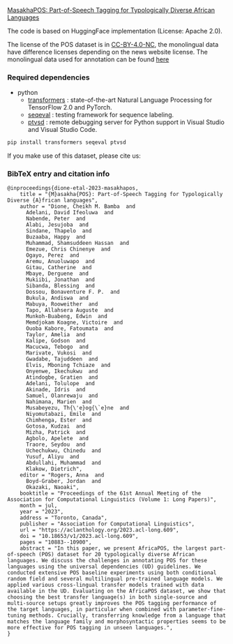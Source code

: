 [MasakhaPOS: Part-of-Speech Tagging for Typologically Diverse African Languages](https://arxiv.org/abs/2305.13989)


The code is based on HuggingFace implementation (License: Apache 2.0).

The license of the POS dataset is in [CC-BY-4.0-NC](https://creativecommons.org/licenses/by-nc/4.0/), the monolingual data have difference licenses depending on the news website license. The monolingual data used for annotation can be found [here](https://github.com/masakhane-io/lacuna_pos_ner/tree/main/language_corpus)

### Required dependencies
* python
  * [transformers](https://pypi.org/project/transformers/) : state-of-the-art Natural Language Processing for TensorFlow 2.0 and PyTorch.
  * [seqeval](https://pypi.org/project/seqeval/) : testing framework for sequence labeling.
  * [ptvsd](https://pypi.org/project/ptvsd/) : remote debugging server for Python support in Visual Studio and Visual Studio Code.

```bash
pip install transformers seqeval ptvsd
```


If you make use of this dataset, please cite us:

### BibTeX entry and citation info
```
@inproceedings{dione-etal-2023-masakhapos,
    title = "{M}asakha{POS}: Part-of-Speech Tagging for Typologically Diverse {A}frican languages",
    author = "Dione, Cheikh M. Bamba  and
      Adelani, David Ifeoluwa  and
      Nabende, Peter  and
      Alabi, Jesujoba  and
      Sindane, Thapelo  and
      Buzaaba, Happy  and
      Muhammad, Shamsuddeen Hassan  and
      Emezue, Chris Chinenye  and
      Ogayo, Perez  and
      Aremu, Anuoluwapo  and
      Gitau, Catherine  and
      Mbaye, Derguene  and
      Mukiibi, Jonathan  and
      Sibanda, Blessing  and
      Dossou, Bonaventure F. P.  and
      Bukula, Andiswa  and
      Mabuya, Rooweither  and
      Tapo, Allahsera Auguste  and
      Munkoh-Buabeng, Edwin  and
      Memdjokam Koagne, Victoire  and
      Ouoba Kabore, Fatoumata  and
      Taylor, Amelia  and
      Kalipe, Godson  and
      Macucwa, Tebogo  and
      Marivate, Vukosi  and
      Gwadabe, Tajuddeen  and
      Elvis, Mboning Tchiaze  and
      Onyenwe, Ikechukwu  and
      Atindogbe, Gratien  and
      Adelani, Tolulope  and
      Akinade, Idris  and
      Samuel, Olanrewaju  and
      Nahimana, Marien  and
      Musabeyezu, Th{\'e}og{\`e}ne  and
      Niyomutabazi, Emile  and
      Chimhenga, Ester  and
      Gotosa, Kudzai  and
      Mizha, Patrick  and
      Agbolo, Apelete  and
      Traore, Seydou  and
      Uchechukwu, Chinedu  and
      Yusuf, Aliyu  and
      Abdullahi, Muhammad  and
      Klakow, Dietrich",
    editor = "Rogers, Anna  and
      Boyd-Graber, Jordan  and
      Okazaki, Naoaki",
    booktitle = "Proceedings of the 61st Annual Meeting of the Association for Computational Linguistics (Volume 1: Long Papers)",
    month = jul,
    year = "2023",
    address = "Toronto, Canada",
    publisher = "Association for Computational Linguistics",
    url = "https://aclanthology.org/2023.acl-long.609",
    doi = "10.18653/v1/2023.acl-long.609",
    pages = "10883--10900",
    abstract = "In this paper, we present AfricaPOS, the largest part-of-speech (POS) dataset for 20 typologically diverse African languages. We discuss the challenges in annotating POS for these languages using the universal dependencies (UD) guidelines. We conducted extensive POS baseline experiments using both conditional random field and several multilingual pre-trained language models. We applied various cross-lingual transfer models trained with data available in the UD. Evaluating on the AfricaPOS dataset, we show that choosing the best transfer language(s) in both single-source and multi-source setups greatly improves the POS tagging performance of the target languages, in particular when combined with parameter-fine-tuning methods. Crucially, transferring knowledge from a language that matches the language family and morphosyntactic properties seems to be more effective for POS tagging in unseen languages.",
}
```
